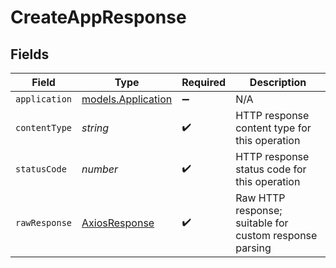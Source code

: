 # CreateAppResponse


## Fields

| Field                                                   | Type                                                    | Required                                                | Description                                             |
| ------------------------------------------------------- | ------------------------------------------------------- | ------------------------------------------------------- | ------------------------------------------------------- |
| `application`                                           | [models.Application](../models/application.md)          | :heavy_minus_sign:                                      | N/A                                                     |
| `contentType`                                           | *string*                                                | :heavy_check_mark:                                      | HTTP response content type for this operation           |
| `statusCode`                                            | *number*                                                | :heavy_check_mark:                                      | HTTP response status code for this operation            |
| `rawResponse`                                           | [AxiosResponse](https://axios-http.com/docs/res_schema) | :heavy_check_mark:                                      | Raw HTTP response; suitable for custom response parsing |